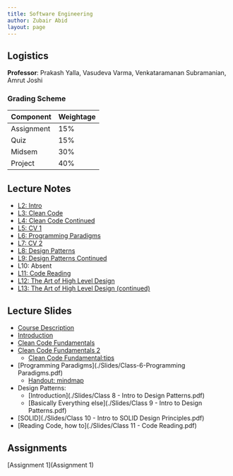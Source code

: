 ```yaml
---
title: Software Engineering 
author: Zubair Abid
layout: page
---
```



## Logistics

**Professor**: Prakash Yalla, Vasudeva Varma, Venkataramanan Subramanian, Amrut Joshi

### Grading Scheme

| Component  | Weightage |
|------------|-----------|
| Assignment | 15%       |
| Quiz       | 15%       |
| Midsem     | 30%       |
| Project    | 40%       |


## Lecture Notes 

- [L2: Intro](L2)
- [L3: Clean Code](L3)
- [L4: Clean Code Continued](L4)
- [L5: CV 1](L5)
- [L6: Programming Paradigms](L6)
- [L7: CV 2](L7)
- [L8: Design Patterns](L8)
- [L9: Design Patterns Continued](L9)
- L10: Absent
- [L11: Code Reading](L11)
- [L12: The Art of High Level Design](L12)
- [L13: The Art of High Level Design (continued)](L13)


## Lecture Slides


- [Course Description](./Slides/Class-1-Course-Description.pdf)
- [Introduction](./Slides/Class-2-Introduction.pdf)
- [Clean Code Fundamentals](./Slides/Class-3-The-Art-of-Clean-Code-Fundamentals.pdf)
- [Clean Code Fundamentals 2](./Slides/Class-4-The-Art-of-Clean-Code-Fundamentals-Continued.pdf)
    - [Clean Code Fundamental:tips](./Slides/Class-4-The-Art-of-Clean-Code-Fundamentals-Tips.pdf)
- [Programming Paradigms](./Slides/Class-6-Programming Paradigms.pdf) 
    - [Handout: mindmap](./Slides/Languages-Mindmap-Venks.jpg)
- Design Patterns:
    - [Introduction](./Slides/Class 8 - Intro to Design Patterns.pdf)
    - [Basically Everything else](./Slides/Class 9 - Intro to Design Patterns.pdf)
- [SOLID](./Slides/Class 10 - Intro to SOLID Design Principles.pdf)
- [Reading Code, how to](./Slides/Class 11 - Code Reading.pdf)

## Assignments

[Assignment 1](Assignment 1)
